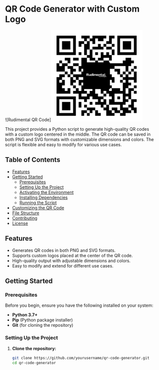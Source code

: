 # QR Code Generator with Custom Logo

![Rudimental QR Code]<img src="./assets/RudimentalQR_with_logo.png" alt="Rudimental QR Code" width="300"/>

This project provides a Python script to generate high-quality QR codes with a custom logo centered in the middle. The QR code can be saved in both PNG and SVG formats with customizable dimensions and colors. The script is flexible and easy to modify for various use cases.

## Table of Contents

- [Features](#features)
- [Getting Started](#getting-started)
  - [Prerequisites](#prerequisites)
  - [Setting Up the Project](#setting-up-the-project)
  - [Activating the Environment](#activating-the-environment)
  - [Installing Dependencies](#installing-dependencies)
  - [Running the Script](#running-the-script)
- [Customizing the QR Code](#customizing-the-qr-code)
- [File Structure](#file-structure)
- [Contributing](#contributing)
- [License](#license)

## Features

- Generates QR codes in both PNG and SVG formats.
- Supports custom logos placed at the center of the QR code.
- High-quality output with adjustable dimensions and colors.
- Easy to modify and extend for different use cases.

## Getting Started

### Prerequisites

Before you begin, ensure you have the following installed on your system:

- **Python 3.7+**
- **Pip** (Python package installer)
- **Git** (for cloning the repository)

### Setting Up the Project

1. **Clone the repository:**

   ```bash
   git clone https://github.com/yourusername/qr-code-generator.git
   cd qr-code-generator

